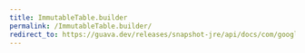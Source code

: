 ```yaml
---
title: ImmutableTable.builder
permalink: /ImmutableTable.builder/
redirect_to: https://guava.dev/releases/snapshot-jre/api/docs/com/google/common/collect/ImmutableTable.html#builder--
---
```

